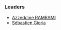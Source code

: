 ### Leaders
* [Azzeddine RAMRAMI](mailto:azzeddine.ramrami@owasp.org)
* [Sébastien Gioria](mailto:sebastien.gioria@owasp.org)
